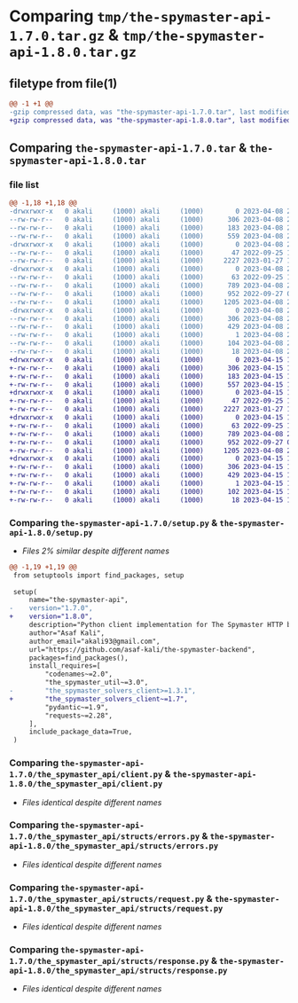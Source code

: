 # Comparing `tmp/the-spymaster-api-1.7.0.tar.gz` & `tmp/the-spymaster-api-1.8.0.tar.gz`

## filetype from file(1)

```diff
@@ -1 +1 @@
-gzip compressed data, was "the-spymaster-api-1.7.0.tar", last modified: Sat Apr  8 20:45:04 2023, max compression
+gzip compressed data, was "the-spymaster-api-1.8.0.tar", last modified: Sat Apr 15 13:01:38 2023, max compression
```

## Comparing `the-spymaster-api-1.7.0.tar` & `the-spymaster-api-1.8.0.tar`

### file list

```diff
@@ -1,18 +1,18 @@
-drwxrwxr-x   0 akali     (1000) akali     (1000)        0 2023-04-08 20:45:04.861973 the-spymaster-api-1.7.0/
--rw-rw-r--   0 akali     (1000) akali     (1000)      306 2023-04-08 20:45:04.861973 the-spymaster-api-1.7.0/PKG-INFO
--rw-rw-r--   0 akali     (1000) akali     (1000)      183 2023-04-08 20:45:04.865973 the-spymaster-api-1.7.0/setup.cfg
--rw-rw-r--   0 akali     (1000) akali     (1000)      559 2023-04-08 20:38:17.000000 the-spymaster-api-1.7.0/setup.py
-drwxrwxr-x   0 akali     (1000) akali     (1000)        0 2023-04-08 20:45:04.861973 the-spymaster-api-1.7.0/the_spymaster_api/
--rw-rw-r--   0 akali     (1000) akali     (1000)       47 2022-09-25 13:05:12.000000 the-spymaster-api-1.7.0/the_spymaster_api/__init__.py
--rw-rw-r--   0 akali     (1000) akali     (1000)     2227 2023-01-27 15:56:25.000000 the-spymaster-api-1.7.0/the_spymaster_api/client.py
-drwxrwxr-x   0 akali     (1000) akali     (1000)        0 2023-04-08 20:45:04.861973 the-spymaster-api-1.7.0/the_spymaster_api/structs/
--rw-rw-r--   0 akali     (1000) akali     (1000)       63 2022-09-25 13:05:12.000000 the-spymaster-api-1.7.0/the_spymaster_api/structs/__init__.py
--rw-rw-r--   0 akali     (1000) akali     (1000)      789 2023-04-08 20:38:47.000000 the-spymaster-api-1.7.0/the_spymaster_api/structs/errors.py
--rw-rw-r--   0 akali     (1000) akali     (1000)      952 2022-09-27 09:51:02.000000 the-spymaster-api-1.7.0/the_spymaster_api/structs/request.py
--rw-rw-r--   0 akali     (1000) akali     (1000)     1205 2023-04-08 20:39:36.000000 the-spymaster-api-1.7.0/the_spymaster_api/structs/response.py
-drwxrwxr-x   0 akali     (1000) akali     (1000)        0 2023-04-08 20:45:04.861973 the-spymaster-api-1.7.0/the_spymaster_api.egg-info/
--rw-rw-r--   0 akali     (1000) akali     (1000)      306 2023-04-08 20:45:04.000000 the-spymaster-api-1.7.0/the_spymaster_api.egg-info/PKG-INFO
--rw-rw-r--   0 akali     (1000) akali     (1000)      429 2023-04-08 20:45:04.000000 the-spymaster-api-1.7.0/the_spymaster_api.egg-info/SOURCES.txt
--rw-rw-r--   0 akali     (1000) akali     (1000)        1 2023-04-08 20:45:04.000000 the-spymaster-api-1.7.0/the_spymaster_api.egg-info/dependency_links.txt
--rw-rw-r--   0 akali     (1000) akali     (1000)      104 2023-04-08 20:45:04.000000 the-spymaster-api-1.7.0/the_spymaster_api.egg-info/requires.txt
--rw-rw-r--   0 akali     (1000) akali     (1000)       18 2023-04-08 20:45:04.000000 the-spymaster-api-1.7.0/the_spymaster_api.egg-info/top_level.txt
+drwxrwxr-x   0 akali     (1000) akali     (1000)        0 2023-04-15 13:01:38.541540 the-spymaster-api-1.8.0/
+-rw-rw-r--   0 akali     (1000) akali     (1000)      306 2023-04-15 13:01:38.541540 the-spymaster-api-1.8.0/PKG-INFO
+-rw-rw-r--   0 akali     (1000) akali     (1000)      183 2023-04-15 13:01:38.541540 the-spymaster-api-1.8.0/setup.cfg
+-rw-rw-r--   0 akali     (1000) akali     (1000)      557 2023-04-15 12:57:36.000000 the-spymaster-api-1.8.0/setup.py
+drwxrwxr-x   0 akali     (1000) akali     (1000)        0 2023-04-15 13:01:38.537539 the-spymaster-api-1.8.0/the_spymaster_api/
+-rw-rw-r--   0 akali     (1000) akali     (1000)       47 2022-09-25 13:05:12.000000 the-spymaster-api-1.8.0/the_spymaster_api/__init__.py
+-rw-rw-r--   0 akali     (1000) akali     (1000)     2227 2023-01-27 15:56:25.000000 the-spymaster-api-1.8.0/the_spymaster_api/client.py
+drwxrwxr-x   0 akali     (1000) akali     (1000)        0 2023-04-15 13:01:38.541540 the-spymaster-api-1.8.0/the_spymaster_api/structs/
+-rw-rw-r--   0 akali     (1000) akali     (1000)       63 2022-09-25 13:05:12.000000 the-spymaster-api-1.8.0/the_spymaster_api/structs/__init__.py
+-rw-rw-r--   0 akali     (1000) akali     (1000)      789 2023-04-08 20:38:47.000000 the-spymaster-api-1.8.0/the_spymaster_api/structs/errors.py
+-rw-rw-r--   0 akali     (1000) akali     (1000)      952 2022-09-27 09:51:02.000000 the-spymaster-api-1.8.0/the_spymaster_api/structs/request.py
+-rw-rw-r--   0 akali     (1000) akali     (1000)     1205 2023-04-08 20:39:36.000000 the-spymaster-api-1.8.0/the_spymaster_api/structs/response.py
+drwxrwxr-x   0 akali     (1000) akali     (1000)        0 2023-04-15 13:01:38.541540 the-spymaster-api-1.8.0/the_spymaster_api.egg-info/
+-rw-rw-r--   0 akali     (1000) akali     (1000)      306 2023-04-15 13:01:38.000000 the-spymaster-api-1.8.0/the_spymaster_api.egg-info/PKG-INFO
+-rw-rw-r--   0 akali     (1000) akali     (1000)      429 2023-04-15 13:01:38.000000 the-spymaster-api-1.8.0/the_spymaster_api.egg-info/SOURCES.txt
+-rw-rw-r--   0 akali     (1000) akali     (1000)        1 2023-04-15 13:01:38.000000 the-spymaster-api-1.8.0/the_spymaster_api.egg-info/dependency_links.txt
+-rw-rw-r--   0 akali     (1000) akali     (1000)      102 2023-04-15 13:01:38.000000 the-spymaster-api-1.8.0/the_spymaster_api.egg-info/requires.txt
+-rw-rw-r--   0 akali     (1000) akali     (1000)       18 2023-04-15 13:01:38.000000 the-spymaster-api-1.8.0/the_spymaster_api.egg-info/top_level.txt
```

### Comparing `the-spymaster-api-1.7.0/setup.py` & `the-spymaster-api-1.8.0/setup.py`

 * *Files 2% similar despite different names*

```diff
@@ -1,19 +1,19 @@
 from setuptools import find_packages, setup
 
 setup(
     name="the-spymaster-api",
-    version="1.7.0",
+    version="1.8.0",
     description="Python client implementation for The Spymaster HTTP backend.",
     author="Asaf Kali",
     author_email="akali93@gmail.com",
     url="https://github.com/asaf-kali/the-spymaster-backend",
     packages=find_packages(),
     install_requires=[
         "codenames~=2.0",
         "the_spymaster_util~=3.0",
-        "the_spymaster_solvers_client>=1.3.1",
+        "the_spymaster_solvers_client~=1.7",
         "pydantic~=1.9",
         "requests~=2.28",
     ],
     include_package_data=True,
 )
```

### Comparing `the-spymaster-api-1.7.0/the_spymaster_api/client.py` & `the-spymaster-api-1.8.0/the_spymaster_api/client.py`

 * *Files identical despite different names*

### Comparing `the-spymaster-api-1.7.0/the_spymaster_api/structs/errors.py` & `the-spymaster-api-1.8.0/the_spymaster_api/structs/errors.py`

 * *Files identical despite different names*

### Comparing `the-spymaster-api-1.7.0/the_spymaster_api/structs/request.py` & `the-spymaster-api-1.8.0/the_spymaster_api/structs/request.py`

 * *Files identical despite different names*

### Comparing `the-spymaster-api-1.7.0/the_spymaster_api/structs/response.py` & `the-spymaster-api-1.8.0/the_spymaster_api/structs/response.py`

 * *Files identical despite different names*

